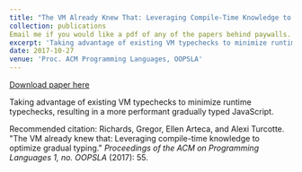 ```yaml
---
title: "The VM Already Knew That: Leveraging Compile-Time Knowledge to Optimize Gradual Typing"
collection: publications
Email me if you would like a pdf of any of the papers behind paywalls.
excerpt: 'Taking advantage of existing VM typechecks to minimize runtime typechecks, resulting in a more performant gradually typed JavaScript.'
date: 2017-10-27
venue: 'Proc. ACM Programming Languages, OOPSLA'
---
```


<a href='https://dl.acm.org/citation.cfm?id=3133879'>Download paper here</a>

Taking advantage of existing VM typechecks to minimize runtime typechecks, resulting in a more performant gradually typed JavaScript.

Recommended citation: Richards, Gregor, Ellen Arteca, and Alexi Turcotte. "The VM already knew that: Leveraging compile-time knowledge to optimize gradual typing." <i>Proceedings of the ACM on Programming Languages 1, no. OOPSLA</i> (2017): 55.